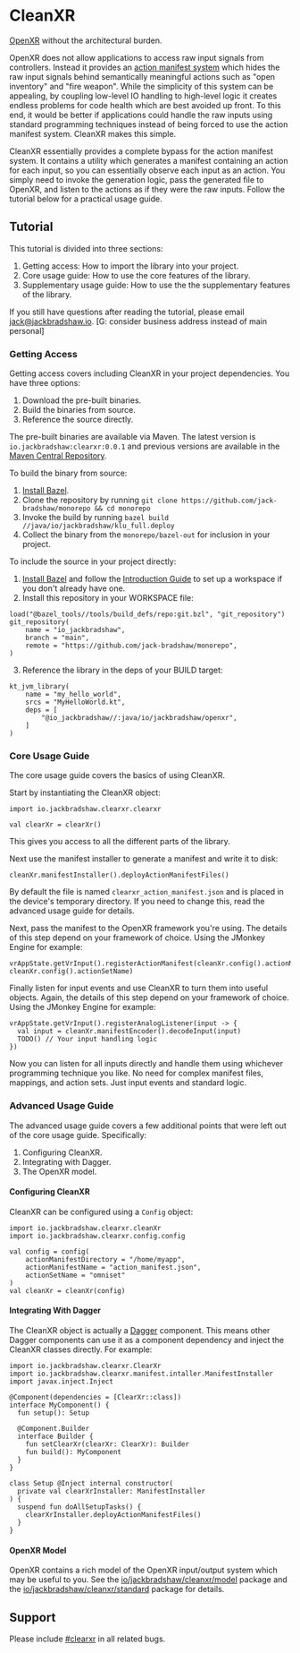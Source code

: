 # CleanXR

[OpenXR](https://registry.khronos.org/OpenXR/specs/1.0/pdf/xrspec.pdf) without the architectural burden.

OpenXR does not allow applications to access raw input signals from controllers. Instead it provides an [action manifest
system](https://github.com/ValveSoftware/openvr/wiki/Action-manifest) which hides the raw input signals behind
semantically meaningful actions such as "open inventory" and "fire weapon". While the simplicity of this system can be
appealing, by coupling low-level IO handling to high-level logic it creates endless problems for code health which are
best avoided up front. To this end, it would be better if applications could handle the raw inputs using standard
programming techniques instead of being forced to use the action manifest system. CleanXR makes this simple.

CleanXR essentially provides a complete bypass for the action manifest system. It contains a utility which generates
a manifest containing an action for each input, so you can essentially observe each input as an action. You simply need
to invoke the generation logic, pass the generated file to OpenXR, and listen to the actions as if they were the raw
inputs. Follow the tutorial below for a practical usage guide.

## Tutorial

This tutorial is divided into three sections:

1. Getting access: How to import the library into your project.
2. Core usage guide: How to use the core features of the library.
3. Supplementary usage guide: How to use the the supplementary features of the library.

If you still have questions after reading the tutorial, please email
jack@jackbradshaw.io. [G: consider business address instead of main personal]

### Getting Access

Getting access covers including CleanXR in your project dependencies. You have three options:

1. Download the pre-built binaries.
2. Build the binaries from source.
3. Reference the source directly.

The pre-built binaries are available via Maven. The latest version is `io.jackbradshaw:clearxr:0.0.1` and previous
versions are available in the [Maven Central Repository](https://search.maven.org/artifact/io.jackbradshaw/clearxr).

To build the binary from source:

1. [Install Bazel](https://docs.bazel.build/versions/main/install.html).
2. Clone the repository by running `git clone https://github.com/jack-bradshaw/monorepo && cd monorepo`
3. Invoke the build by running `bazel build //java/io/jackbradshaw/klu_full.deploy`
4. Collect the binary from the `monorepo/bazel-out` for inclusion in your project.

To include the source in your project directly:

1. [Install Bazel](https://docs.bazel.build/versions/main/install.html) and follow
   the [Introduction Guide](https://bazel.build/about/intro) to set up a workspace if you don't already have one.
2. Install this repository in your WORKSPACE file:

```
load("@bazel_tools//tools/build_defs/repo:git.bzl", "git_repository")
git_repository(
    name = "io_jackbradshaw",
    branch = "main",
    remote = "https://github.com/jack-bradshaw/monorepo",
)
```

3. Reference the library in the deps of your BUILD target:

```
kt_jvm_library(
    name = "my_hello_world",
    srcs = "MyHelloWorld.kt",
    deps = [
        "@io_jackbradshaw//:java/io/jackbradshaw/openxr",
    ]
)
```

### Core Usage Guide

The core usage guide covers the basics of using CleanXR.

Start by instantiating the CleanXR object:

```
import io.jackbradshaw.clearxr.clearxr

val clearXr = clearXr()
```

This gives you access to all the different parts of the library.

Next use the manifest installer to generate a manifest and write it to disk:

```
cleanXr.manifestInstaller().deployActionManifestFiles()
```

By default the file is named `clearxr_action_manifest.json` and is placed in the device's temporary directory. If
you need to change this, read the advanced usage guide for details.

Next, pass the manifest to the OpenXR framework you're using. The details of this step depend on your framework of
choice. Using the JMonkey Engine for example:

```
vrAppState.getVrInput().registerActionManifest(cleanXr.config().actionManifestFile(), cleanXr.config().actionSetName)
```

Finally listen for input events and use CleanXR to turn them into useful objects. Again, the details of this step depend
on your framework of choice. Using the JMonkey Engine for example:

```
vrAppState.getVrInput().registerAnalogListener(input -> {
  val input = cleanXr.manifestEncoder().decodeInput(input)
  TODO() // Your input handling logic
})
```

Now you can listen for all inputs directly and handle them using whichever programming technique you like. No need for
complex manifest files, mappings, and action sets. Just input events and standard logic.

### Advanced Usage Guide

The advanced usage guide covers a few additional points that were left out of the core usage guide. Specifically:

1. Configuring CleanXR.
2. Integrating with Dagger.
3. The OpenXR model.

#### Configuring CleanXR

CleanXR can be configured using a `Config` object:

```
import io.jackbradshaw.clearxr.cleanXr
import io.jackbradshaw.clearxr.config.config

val config = config(
    actionManifestDirectory = "/home/myapp",
    actionManifestName = "action_manifest.json",
    actionSetName = "omniset"
)
val cleanXr = cleanXr(config)
```

#### Integrating With Dagger

The CleanXR object is actually a [Dagger](https://github.com/google/dagger) component. This means other Dagger
components can use it as a component dependency and inject the CleanXR classes directly. For example:

```
import io.jackbradshaw.clearxr.ClearXr
import io.jackbradshaw.clearxr.manifest.intaller.ManifestInstaller
import javax.inject.Inject

@Component(dependencies = [ClearXr::class])
interface MyComponent() {
  fun setup(): Setup
  
  @Component.Builder
  interface Builder {
    fun setClearXr(clearXr: ClearXr): Builder
    fun build(): MyComponent
  }
}

class Setup @Inject internal constructor(
  private val clearXrInstaller: ManifestInstaller
) {
  suspend fun doAllSetupTasks() {
    clearXrInstaller.deployActionManifestFiles()
  }
}
```

#### OpenXR Model

OpenXR contains a rich model of the OpenXR input/output system which may be useful to you. See the
[io/jackbradshaw/cleanxr/model](https://github.com/jack-bradshaw/monorepo/tree/main/java/io/jackbradshaw/cleanxr/model)
package and the
[io/jackbradshaw/cleanxr/standard](https://github.com/jack-bradshaw/monorepo/tree/main/java/io/jackbradshaw/cleanxr/standard)
package for details.

## Support

Please include [#clearxr](https://github.com/jack-bradshaw/monorepo/issues?q=is%3Aissue+is%3Aopen+%23clearxr+) in all
related bugs.